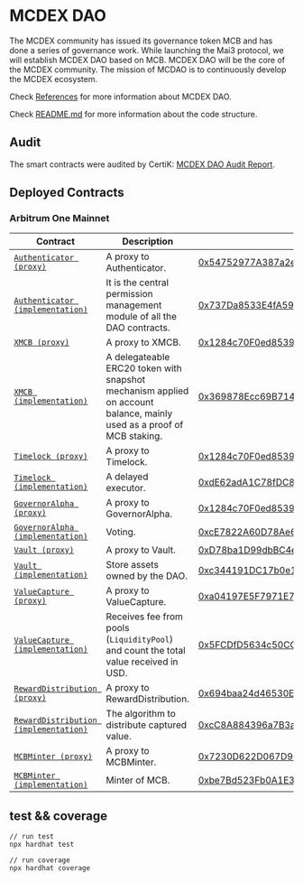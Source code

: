 # MCDEX DAO

The MCDEX community has issued its governance token MCB and has done a series of governance work. While launching the Mai3 protocol, we will establish MCDEX DAO based on MCB. MCDEX DAO will be the core of the MCDEX community. The mission of MCDAO is to continuously develop the MCDEX ecosystem.

Check [References](https://mcdex.io/references/#/en-US/mcdex-dao) for more information about MCDEX DAO.

Check [README.md](./docs/README.md) for more information about the code structure.

## Audit

The smart contracts were audited by CertiK: [MCDEX DAO Audit Report](https://mcdexio.github.io/documents/en/CertiK-Audit-Report-for-MCDEX-DAO-final.pdf).

## Deployed Contracts


### Arbitrum One Mainnet

|Contract|Description|Address|
|---|---|---|
|[`Authenticator (proxy)`](https://github.com/OpenZeppelin/openzeppelin-contracts/blob/v3.4.0/contracts/proxy/TransparentUpgradeableProxy.sol) |A proxy to Authenticator. |[0x54752977A387a2eABdce47e575940d15BCc319c5](https://explorer.offchainlabs.com/address/0x54752977A387a2eABdce47e575940d15BCc319c5)|
|[`Authenticator (implementation)`](contracts/Authenticator.sol) |It is the central permission management module of all the DAO contracts. |[0x737Da8533E4fA59C1292545d8D155c199567AcF2](https://explorer.offchainlabs.com/address/0x737Da8533E4fA59C1292545d8D155c199567AcF2)|
|[`XMCB (proxy)`](https://github.com/OpenZeppelin/openzeppelin-contracts/blob/v3.4.0/contracts/proxy/TransparentUpgradeableProxy.sol) |A proxy to XMCB. |[0x1284c70F0ed8539F450584Ce937267F8C088B4cC](https://explorer.offchainlabs.com/address/0x1284c70F0ed8539F450584Ce937267F8C088B4cC)|
|[`XMCB (implementation)`](contracts/XMCB.sol) |A delegateable ERC20 token with snapshot mechanism applied on account balance, mainly used as a proof of MCB staking. |[0x369878Ecc69B7148b7cC151d1a03dbcbfD9b537E](https://explorer.offchainlabs.com/address/0x369878Ecc69B7148b7cC151d1a03dbcbfD9b537E)|
|[`Timelock (proxy)`](https://github.com/OpenZeppelin/openzeppelin-contracts/blob/v3.4.0/contracts/proxy/TransparentUpgradeableProxy.sol) |A proxy to Timelock. |[0x1284c70F0ed8539F450584Ce937267F8C088B4cC](https://explorer.offchainlabs.com/address/0x1284c70F0ed8539F450584Ce937267F8C088B4cC)|
|[`Timelock (implementation)`](contracts/Timelock.sol) |A delayed executor. |[0xdE62adA1C78fDC8Bfa62c7945Fdd0Fa1F8be2233](https://explorer.offchainlabs.com/address/0xdE62adA1C78fDC8Bfa62c7945Fdd0Fa1F8be2233)|
|[`GovernorAlpha (proxy)`](https://github.com/OpenZeppelin/openzeppelin-contracts/blob/v3.4.0/contracts/proxy/TransparentUpgradeableProxy.sol) |A proxy to GovernorAlpha. |[0x1284c70F0ed8539F450584Ce937267F8C088B4cC](https://explorer.offchainlabs.com/address/0x1284c70F0ed8539F450584Ce937267F8C088B4cC)|
|[`GovernorAlpha (implementation)`](contracts/GovernorAlpha.sol) |Voting. |[0xcE7822A60D78Ae685A602985a978dcAdE249b387](https://explorer.offchainlabs.com/address/0xcE7822A60D78Ae685A602985a978dcAdE249b387)|
|[`Vault (proxy)`](https://github.com/OpenZeppelin/openzeppelin-contracts/blob/v3.4.0/contracts/proxy/TransparentUpgradeableProxy.sol) |A proxy to Vault. |[0xD78ba1D99dbBC4ebA3B206c9C67a08879b6eC79B](https://explorer.offchainlabs.com/address/0xD78ba1D99dbBC4ebA3B206c9C67a08879b6eC79B)|
|[`Vault (implementation)`](contracts/Vault.sol) |Store assets owned by the DAO. |[0xc344191DC17b0e1a5D50448662105eD590681503](https://explorer.offchainlabs.com/address/0xc344191DC17b0e1a5D50448662105eD590681503)|
|[`ValueCapture (proxy)`](https://github.com/OpenZeppelin/openzeppelin-contracts/blob/v3.4.0/contracts/proxy/TransparentUpgradeableProxy.sol) |A proxy to ValueCapture. |[0xa04197E5F7971E7AEf78Cf5Ad2bC65aaC1a967Aa](https://explorer.offchainlabs.com/address/0xa04197E5F7971E7AEf78Cf5Ad2bC65aaC1a967Aa)|
|[`ValueCapture (implementation)`](contracts/ValueCapture.sol) |Receives fee from pools (`LiquidityPool`) and count the total value received in USD. |[0x5FCDfD5634c50CCcEf6275a239207B09Bd0379df](https://explorer.offchainlabs.com/address/0x5FCDfD5634c50CCcEf6275a239207B09Bd0379df)|
|[`RewardDistribution (proxy)`](https://github.com/OpenZeppelin/openzeppelin-contracts/blob/v3.4.0/contracts/proxy/TransparentUpgradeableProxy.sol) |A proxy to RewardDistribution. |[0x694baa24d46530E46BCd39b1F07943a2BDDb01e6](https://explorer.offchainlabs.com/address/0x694baa24d46530E46BCd39b1F07943a2BDDb01e6)|
|[`RewardDistribution (implementation)`](contracts/components/staking/RewardDistribution.sol) |The algorithm to distribute captured value. |[0xcC8A884396a7B3a6e61591D5f8949076Ed0c7353](https://explorer.offchainlabs.com/address/0xcC8A884396a7B3a6e61591D5f8949076Ed0c7353)|
|[`MCBMinter (proxy)`](https://github.com/OpenZeppelin/openzeppelin-contracts/blob/v3.4.0/contracts/proxy/TransparentUpgradeableProxy.sol) |A proxy to MCBMinter. |[0x7230D622D067D9C30154a750dBd29C035bA7605a](https://explorer.offchainlabs.com/address/0x7230D622D067D9C30154a750dBd29C035bA7605a)|
|[`MCBMinter (implementation)`](contracts/minter/MCBMinter.sol) |Minter of MCB. |[0xbe7Bd523Fb0A1E397bfb109D4306cd421d58b560](https://explorer.offchainlabs.com/address/0xbe7Bd523Fb0A1E397bfb109D4306cd421d58b560)|


## test && coverage

```shell
// run test
npx hardhat test

// run coverage
npx hardhat coverage
```

